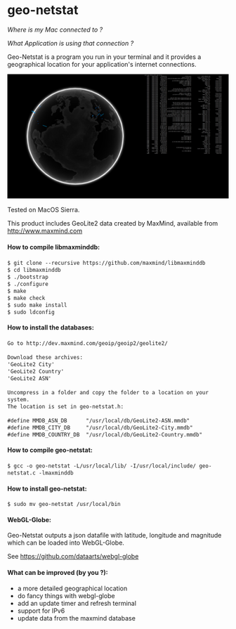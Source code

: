 # geo-netstat

*Where is my Mac connected to ?*

*What Application is using that connection ?*


Geo-Netstat is a program you run in your terminal and it provides a geographical location for your application's internet connections.

![alt text](https://github.com/binaryf/geo-netstat/blob/master/GEO-NETSTAT.png)


Tested on MacOS Sierra.

This product includes GeoLite2 data created by MaxMind, available from
http://www.maxmind.com

#### How to compile libmaxminddb:
```
$ git clone --recursive https://github.com/maxmind/libmaxminddb
$ cd libmaxminddb
$ ./bootstrap
$ ./configure
$ make
$ make check
$ sudo make install
$ sudo ldconfig
```

#### How to install the databases:
```
Go to http://dev.maxmind.com/geoip/geoip2/geolite2/

Download these archives:
'GeoLite2 City'
'GeoLite2 Country'
'GeoLite2 ASN'

Uncompress in a folder and copy the folder to a location on your system.
The location is set in geo-netstat.h:

#define MMDB_ASN_DB      "/usr/local/db/GeoLite2-ASN.mmdb"
#define MMDB_CITY_DB     "/usr/local/db/GeoLite2-City.mmdb"
#define MMDB_COUNTRY_DB  "/usr/local/db/GeoLite2-Country.mmdb"
```

#### How to compile geo-netstat:
```
$ gcc -o geo-netstat -L/usr/local/lib/ -I/usr/local/include/ geo-netstat.c -lmaxminddb
```

#### How to install geo-netstat:
```
$ sudo mv geo-netstat /usr/local/bin
```

#### WebGL-Globe:

Geo-Netstat outputs a json datafile with latitude, longitude and magnitude
which can be loaded into WebGL-Globe.

See https://github.com/dataarts/webgl-globe

#### What can be improved (by you ?):

  - a more detailed geographical location
  - do fancy things with webgl-globe
  - add an update timer and refresh terminal 
  - support for IPv6
  - update data from the maxmind database
